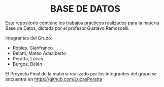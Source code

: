 <h1 align="center"> BASE DE DATOS </h1>


Este repositorio contiene los trabajos prácticos realizados para la materia Base de Datos, dictada por el profesor Gustavo Ramoscelli.


Integrantes del Grupo:
- Robles, Gianfranco
- Belatti, Mateo Adaalberto
- Peratta, Lucas
- Burgos, Belén

El Proyecto Final de la materia realizado por los integrantes del grupo se encuentra en https://github.com/LucasPeratta
